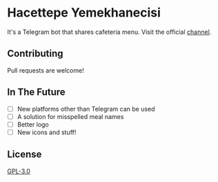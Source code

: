 # Hacettepe Yemekhanecisi
It's a Telegram bot that shares cafeteria menu. Visit the official [channel](https://t.me/hacettepeyemekhane).


## Contributing
Pull requests are welcome!

## In The Future
- [ ] New platforms other than Telegram can be used
- [ ] A solution for misspelled meal names
- [ ] Better logo
- [ ] New icons and stuff!

## License
[GPL-3.0](https://www.gnu.org/licenses/gpl-3.0.en.html)

